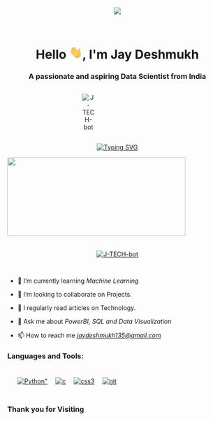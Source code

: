 <!-- <div width='70%' border='2px dashed blue' margin='auto' height='auto' ><img width='100%' height='30%' src='https://i.pinimg.com/originals/f1/ed/a4/f1eda4768df8d8135c779772f2833e88.gif' /> </div> -->
<!-- <div  style="background-image: url(https://readme.com/static/img/home/footer-confetti-background.png);padding: 30px; " ><iframe src="" frameBorder="2" class="giphy-embed" ></iframe></div>
<!--  -->
<!--  <div  style="background-image: url(https://readme.com/static/img/home/footer-confetti-background.png);padding: 30px; " ><img src="https://art.pixilart.com/3e3fc9c4c42536a.gif" width="90%" height="380" ></img></div> --> 
<!-- <img src='https://camo.githubusercontent.com/92b406742484961df85585a2624ca87c4da03814428bed001e34404cb9de054b/68747470733a2f2f692e70696e696d672e636f6d2f6f726967696e616c732f65372f32362f63372f65373236633734616330383165656435306665656531343333643132633939382e676966'  /> -->



<div align="center" style="background-image: url('https://readme.com/static/img/home/footer-confetti-background.png');padding: 10px; " ><img src="https://encrypted-tbn0.gstatic.com/images?q=tbn:ANd9GcQLN4Sx-waWb2Wu8Z549dlVXMs0-QF4GwcFM7SEOh0-fiGDiveT8cH48ZVIJoOrIqY-QgA&usqp=CAU" width="70%" style=" margin='auto'; height="250px"; padding='60px'" / ></div>

<div style='display: flex; justify-content: space-around; '  >
<div align="left" style="padding-top: 20px;text-align: center;" >
<h1 align="center" margin='20px' >Hello <img src="https://raw.githubusercontent.com/ABSphreak/ABSphreak/master/gifs/Hi.gif" width="30px" height="30px">, I'm Jay Deshmukh </h1>
<h3 align="center" margin='20px' >A passionate and aspiring Data Scientist from India</h3>
<p align="center" style="width: 30px; margin-left: 30%; margin-top: 30px;"    > <img style="width: 150px;" src="https://komarev.com/ghpvc/?username=J-TECH-bot&label=Profile%20views&color=0e75b6&style=flat" alt="J-TECH-bot" /> </p>

</div>
  <!-- <div flex-grow=1>
<img src='https://cdn.dribbble.com/users/17707/screenshots/2413754/rrr.gif' />
</div> -->
<!-- <div align="right" ><iframe src="https://giphy.com/embed/L1R1tvI9svkIWwpVYr" width="480" height="270" frameBorder="0" class="giphy-embed" allowFullScreen></iframe><p><a href="https://giphy.com/gifs/Pluralsight-computer-technology-coding-L1R1tvI9svkIWwpVYr"></a></p></div> -->
</div>

<div align="center" style="padding: 15px 20px;">
    <a href="https://git.io/typing-svg"><img src="https://readme-typing-svg.demolab.com?font=Tilt+Neon&weight=800&size=29&pause=1000&color=2196F3&background=82FF4A00&width=435&lines=I'm+a+Data+Scientist.;Hope+to+get+in+touch+" alt="Typing SVG" /></a>
    </div>


<img width="90%" height="180px" margin="'auto" src="https://mir-s3-cdn-cf.behance.net/project_modules/1400/0c696763393359.5ab4ecb5ec40c.gif" alt="">

   


<p align="center" style=' width:"90%"; margin: auto; padding: 30px; '> <a href="https://github.com/ryo-ma/github-profile-trophy"><img src="https://github-profile-trophy.vercel.app/?username=J-TECH-bot" alt="J-TECH-bot" /></a> </p>

- 🧠 I’m currently learning *Machine Learning*

- 👯 I’m looking to collaborate on Projects.

- 📝 I regularly read articles on Technology.

- 💬 Ask me about *PowerBI, SQL and Data Visualization*

- 📫 How to reach me *jaydeshmukh135@gmail.com*


<h3 align="left">Languages and Tools:</h3>
<p align="left" style=' width:"90%"; margin: auto; padding: 23px; display: flex; gap: 18px;'> 
<a href="https://www.python.org/" target="_blank" rel="noreferrer"> 
<img src="https://th.bing.com/th/id/OIP.movQ-oIMwGnwSYKeCTwBbgHaHa?pid=ImgDet&rs=1" alt=Python" width="40" height="40"/></a> 
<a href="https://www.mysql.com/" target="_blank" rel="noreferrer"> <img src="https://th.bing.com/th/id/OIP.Bw-654I2vqXgdj_A9rnB9QHaH_?w=175&h=187&c=7&r=0&o=5&dpr=1.3&pid=1.7" alt="c" width="40" height="40"/> </a> 
<a href="https://powerbi.microsoft.com/en-au/" target="_blank" rel="noreferrer"> <img src="https://th.bing.com/th/id/OIP.Ubdf55d2nduG09owbJmS-wHaHV?w=174&h=180&c=7&r=0&o=5&pid=1.7" alt="css3" width="40" height="40"/> </a>
  <a href="https://git-scm.com/" target="_blank" rel="noreferrer"> <img src="https://www.vectorlogo.zone/logos/git-scm/git-scm-icon.svg" alt="git" width="40" height="40"/> </a> 
 </p>
<h3 align="left">Thank you for Visiting</h3>
